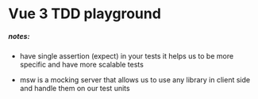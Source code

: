 # Vue 3 TDD playground




##### notes:

- have single assertion (expect) in your tests
  it helps us to be more specific and have more scalable tests

- msw is a mocking server that allows us to use any library in client side and handle them on our test units
